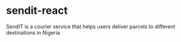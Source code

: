 # sendit-react
SendIT is a courier service that helps users deliver parcels to different destinations in Nigeria
